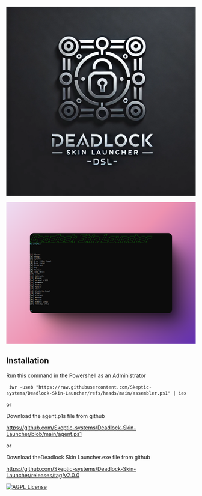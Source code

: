 
<p align="center">
  <img src="https://github.com/Skeptic-systems/Deadlock-Skin-Launcher/blob/main/assets/logo.png" width="550"/>
</p>
<p align="center">
  <img src="https://github.com/Skeptic-systems/Deadlock-Skin-Launcher/blob/main/assets/mockup1.png">
</p>

## Installation

Run this command in the Powershell as an Administrator
```
 iwr -useb "https://raw.githubusercontent.com/Skeptic-systems/Deadlock-Skin-Launcher/refs/heads/main/assembler.ps1" | iex
```
or 

Download the agent.p1s file from github

 https://github.com/Skeptic-systems/Deadlock-Skin-Launcher/blob/main/agent.ps1

or 

Download theDeadlock Skin Launcher.exe file from github

 https://github.com/Skeptic-systems/Deadlock-Skin-Launcher/releases/tag/v2.0.0

[![AGPL License](https://img.shields.io/badge/license-AGPL-blue.svg)](http://www.gnu.org/licenses/agpl-3.0)
